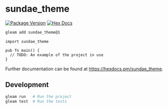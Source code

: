 # sundae_theme

[![Package Version](https://img.shields.io/hexpm/v/sundae_theme)](https://hex.pm/packages/sundae_theme)
[![Hex Docs](https://img.shields.io/badge/hex-docs-ffaff3)](https://hexdocs.pm/sundae_theme/)

```sh
gleam add sundae_theme@1
```
```gleam
import sundae_theme

pub fn main() {
  // TODO: An example of the project in use
}
```

Further documentation can be found at <https://hexdocs.pm/sundae_theme>.

## Development

```sh
gleam run   # Run the project
gleam test  # Run the tests
```
